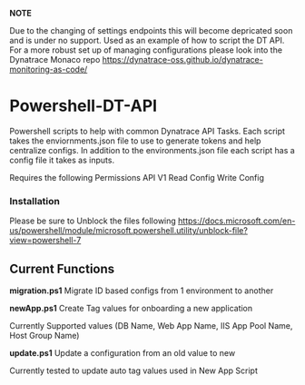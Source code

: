**NOTE**

Due to the changing of settings endpoints this will become depricated soon and is under no support. Used as an example of how to script the DT API.
For a more robust set up of managing configurations please look into the Dynatrace Monaco repo https://dynatrace-oss.github.io/dynatrace-monitoring-as-code/


# Powershell-DT-API
Powershell scripts to help with common Dynatrace API Tasks. Each script takes the enviornments.json file to use to generate tokens and help centralize configs. In addition to the environments.json file each script has a config file it takes as inputs.

Requires the following Permissions
API V1
Read Config
Write Config


### Installation

Please be sure to Unblock the files following
https://docs.microsoft.com/en-us/powershell/module/microsoft.powershell.utility/unblock-file?view=powershell-7

## Current Functions
**migration.ps1**
Migrate ID based configs from 1 environment to another 

**newApp.ps1**
Create Tag values for onboarding a new application

  Currently Supported values
    (DB Name, Web App Name, IIS App Pool Name, Host Group Name)

**update.ps1**
Update a configuration from an old value to new

  Currently tested to update auto tag values used in New App Script
